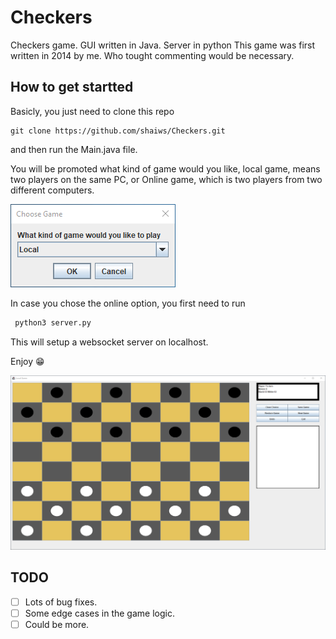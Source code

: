 # Checkers
Checkers game. GUI written in Java. Server in python
This game was first written in 2014 by me. Who tought commenting would be necessary.

## How to get startted

Basicly, you just need to clone this repo
```
git clone https://github.com/shaiws/Checkers.git
```
and then run the Main.java file.

You will be promoted what kind of game would you like, local game, means two players on the same PC, or Online game, which is two players from two different computers.

![Game options](https://raw.githubusercontent.com/shaiws/Checkers/master/src/res/ChooseGame.png)


In case you chose the online option, you first need to run 
```bash
 python3 server.py
```
This will setup a websocket server on localhost.

Enjoy 😁

![Game options](https://raw.githubusercontent.com/shaiws/Checkers/master/src/res/Game.png)

## TODO
- [ ] Lots of bug fixes.
- [ ] Some edge cases in the game logic.
- [ ] Could be more.

